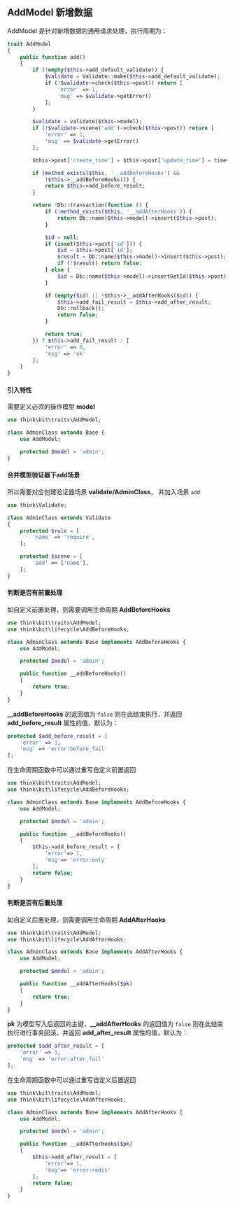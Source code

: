 ## AddModel 新增数据

AddModel 是针对新增数据的通用请求处理，执行周期为：

```php
trait AddModel
{
    public function add()
    {
        if (!empty($this->add_default_validate)) {
            $validate = Validate::make($this->add_default_validate);
            if (!$validate->check($this->post)) return [
                'error' => 1,
                'msg' => $validate->getError()
            ];
        }

        $validate = validate($this->model);
        if (!$validate->scene('add')->check($this->post)) return [
            'error' => 1,
            'msg' => $validate->getError()
        ];

        $this->post['create_time'] = $this->post['update_time'] = time();

        if (method_exists($this, '__addBeforeHooks') &&
            !$this->__addBeforeHooks()) {
            return $this->add_before_result;
        }

        return !Db::transaction(function () {
            if (!method_exists($this, '__addAfterHooks')) {
                return Db::name($this->model)->insert($this->post);
            }

            $id = null;
            if (isset($this->post['id'])) {
                $id = $this->post['id'];
                $result = Db::name($this->model)->insert($this->post);
                if (!$result) return false;
            } else {
                $id = Db::name($this->model)->insertGetId($this->post);
            }

            if (empty($id) || !$this->__addAfterHooks($id)) {
                $this->add_fail_result = $this->add_after_result;
                Db::rollback();
                return false;
            }

            return true;
        }) ? $this->add_fail_result : [
            'error' => 0,
            'msg' => 'ok'
        ];
    }
}
```

#### 引入特性

需要定义必须的操作模型 **model**

```php
use think\bit\traits\AddModel;

class AdminClass extends Base {
    use AddModel;

    protected $model = 'admin';
}
```

#### 合并模型验证器下add场景

所以需要对应创建验证器场景 **validate/AdminClass**， 并加入场景 `add`

```php
use think\Validate;

class AdminClass extends Validate
{
    protected $rule = [
        'name' => 'require',
    ];

    protected $scene = [
        'add' => ['name'],
    ];
}
```

#### 判断是否有前置处理

如自定义前置处理，则需要调用生命周期 **AddBeforeHooks**

```php
use think\bit\traits\AddModel;
use think\bit\lifecycle\AddBeforeHooks;

class AdminClass extends Base implements AddBeforeHooks {
    use AddModel;

    protected $model = 'admin';

    public function __addBeforeHooks()
    {
        return true;
    }
}
```

**__addBeforeHooks** 的返回值为 `false` 则在此结束执行，并返回 **add_before_result** 属性的值，默认为：

```php
protected $add_before_result = [
    'error' => 1,
    'msg' => 'error:before_fail'
];
```

在生命周期函数中可以通过重写自定义前置返回

```php
use think\bit\traits\AddModel;
use think\bit\lifecycle\AddBeforeHooks;

class AdminClass extends Base implements AddBeforeHooks {
    use AddModel;

    protected $model = 'admin';

    public function __addBeforeHooks()
    {
        $this->add_before_result = [
            'error'=> 1,
            'msg'=> 'error:only'
        ];
        return false;
    }
}
```

#### 判断是否有后置处理

如自定义后置处理，则需要调用生命周期 **AddAfterHooks**

```php
use think\bit\traits\AddModel;
use think\bit\lifecycle\AddAfterHooks;

class AdminClass extends Base implements AddAfterHooks {
    use AddModel;

    protected $model = 'admin';

    public function __addAfterHooks($pk)
    {
        return true;
    }
}
```

**pk** 为模型写入后返回的主键，**__addAfterHooks** 的返回值为 `false` 则在此结束执行进行事务回滚，并返回 **add_after_result** 属性的值，默认为：

```php
protected $add_after_result = [
    'error' => 1,
    'msg' => 'error:after_fail'
];
```

在生命周期函数中可以通过重写自定义后置返回

```php
use think\bit\traits\AddModel;
use think\bit\lifecycle\AddAfterHooks;

class AdminClass extends Base implements AddAfterHooks {
    use AddModel;

    protected $model = 'admin';

    public function __addAfterHooks($pk)
    {
        $this->add_after_result = [
            'error'=> 1,
            'msg'=> 'error:redis'
        ];
        return false;
    }
}
```
